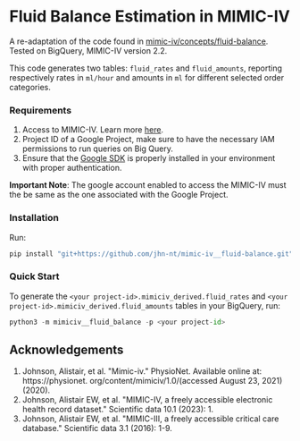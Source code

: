 # Fluid Balance Estimation in MIMIC-IV
A re-adaptation of the code found in [mimic-iv/concepts/fluid-balance](https://github.com/MIT-LCP/mimic-code/tree/fluid-balance/mimic-iv/concepts/fluid-balance).  
Tested on BigQuery, MIMIC-IV version 2.2.

This code generates two tables: `fluid_rates` and `fluid_amounts`, reporting respectively rates in `ml/hour` and amounts in `ml` for different selected order categories.


### Requirements
1. Access to MIMIC-IV. Learn more [here](https://mimic.mit.edu/docs/gettingstarted/).
2. Project ID of a Google Project, make sure to have the necessary IAM permissions to run queries on Big Query.
3. Ensure that the [Google SDK](https://cloud.google.com/sdk?hl=it) is properly installed in your environment with proper authentication.

__Important Note__: The google account enabled to access the MIMIC-IV must the be same as the one associated with the Google Project.

### Installation 
Run:   
```python
pip install "git+https://github.com/jhn-nt/mimic-iv__fluid-balance.git"
```


### Quick Start
To generate the `<your project-id>.mimiciv_derived.fluid_rates` and `<your project-id>.mimiciv_derived.fluid_amounts`  tables in your BigQuery, run:
```python
python3 -m mimiciv__fluid_balance -p <your project-id>
```



## Acknowledgements
1. Johnson, Alistair, et al. "Mimic-iv." PhysioNet. Available online at: https://physionet. org/content/mimiciv/1.0/(accessed August 23, 2021) (2020).  
2. Johnson, Alistair EW, et al. "MIMIC-IV, a freely accessible electronic health record dataset." Scientific data 10.1 (2023): 1.
3. Johnson, Alistair EW, et al. "MIMIC-III, a freely accessible critical care database." Scientific data 3.1 (2016): 1-9.